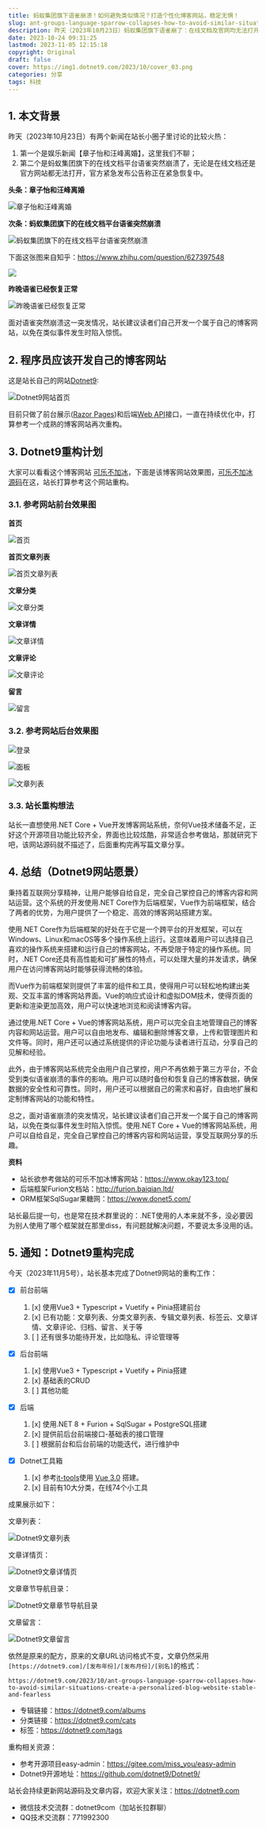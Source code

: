 ```yaml
---
title: 蚂蚁集团旗下语雀崩溃！如何避免类似情况？打造个性化博客网站，稳定无惧！
slug: ant-groups-language-sparrow-collapses-how-to-avoid-similar-situations-create-a-personalized-blog-website-stable-and-fearless
description: 昨天（2023年10月23日）蚂蚁集团旗下语雀崩了：在线文档及官网均无法打开 官方称紧急恢复中，建议读者自己开发一个属于自己的博客网站，遇到这种事才不会惊慌。
date: 2023-10-24 09:31:25
lastmod: 2023-11-05 12:15:18
copyright: Original
draft: false
cover: https://img1.dotnet9.com/2023/10/cover_03.png
categories: 分享
tags: 科技
---
```


## 1. 本文背景

昨天（2023年10月23日）有两个新闻在站长小圈子里讨论的比较火热：

1. 第一个是娱乐新闻【章子怡和汪峰离婚】，这里我们不聊；
2. 第二个是蚂蚁集团旗下的在线文档平台语雀突然崩溃了，无论是在线文档还是官方网站都无法打开，官方紧急发布公告称正在紧急恢复中。

**头条：章子怡和汪峰离婚**

![章子怡和汪峰离婚](https://img1.dotnet9.com/2023/10/0308.jpg)

**次条：蚂蚁集团旗下的在线文档平台语雀突然崩溃**

![蚂蚁集团旗下的在线文档平台语雀突然崩溃](https://img1.dotnet9.com/2023/10/0301.png)

下面这张图来自知乎：https://www.zhihu.com/question/627397548

![](https://img1.dotnet9.com/2023/10/0309.png)

**昨晚语雀已经恢复正常**

![昨晚语雀已经恢复正常](https://img1.dotnet9.com/2023/10/0310.png)

面对语雀突然崩溃这一突发情况，站长建议读者们自己开发一个属于自己的博客网站，以免在类似事件发生时陷入惊慌。

## 2. 程序员应该开发自己的博客网站

这是站长自己的网站[Dotnet9](https://dotnet9.com/):

![Dotnet9网站首页](https://img1.dotnet9.com/2023/10/0302.png)

目前只做了前台展示([Razor Pages](https://learn.microsoft.com/zh-cn/aspnet/core/razor-pages/?view=aspnetcore-8.0&tabs=visual-studio))和后端[Web API](https://learn.microsoft.com/zh-cn/aspnet/core/web-api/?view=aspnetcore-8.0)接口，一直在持续优化中，打算参考一个成熟的博客网站再次重构。

## 3. Dotnet9重构计划

大家可以看看这个博客网站 [可乐不加冰](https://www.okay123.top/)，下面是该博客网站效果图，[可乐不加冰源码](https://gitee.com/miss_you/easy-admin)在这，站长打算参考这个网站重构。

### 3.1. 参考网站前台效果图

**首页**

![首页](https://img1.dotnet9.com/2023/10/0303.png)

**首页文章列表**

![首页文章列表](https://img1.dotnet9.com/2023/10/0304.png)

**文章分类**

![文章分类](https://img1.dotnet9.com/2023/10/0314.png)

**文章详情**

![文章详情](https://img1.dotnet9.com/2023/10/0305.png)

**文章评论**

![文章评论](https://img1.dotnet9.com/2023/10/0306.png)

**留言**

![留言](https://img1.dotnet9.com/2023/10/0307.png)

### 3.2. 参考网站后台效果图

![登录](https://img1.dotnet9.com/2023/10/0311.png)

![面板](https://img1.dotnet9.com/2023/10/0312.png)

![文章列表](https://img1.dotnet9.com/2023/10/0313.png)

### 3.3. 站长重构想法

站长一直想使用.NET Core + Vue开发博客网站系统，奈何Vue技术储备不足，正好这个开源项目功能比较齐全，界面也比较炫酷，非常适合参考做站，那就研究下吧，该网站源码就不描述了，后面重构完再写篇文章分享。

## 4. 总结（Dotnet9网站愿景）

秉持着互联网分享精神，让用户能够自给自足，完全自己掌控自己的博客内容和网站运营。这个系统的开发使用.NET Core作为后端框架，Vue作为前端框架，结合了两者的优势，为用户提供了一个稳定、高效的博客网站搭建方案。

使用.NET Core作为后端框架的好处在于它是一个跨平台的开发框架，可以在Windows、Linux和macOS等多个操作系统上运行。这意味着用户可以选择自己喜欢的操作系统来搭建和运行自己的博客网站，不再受限于特定的操作系统。同时，.NET Core还具有高性能和可扩展性的特点，可以处理大量的并发请求，确保用户在访问博客网站时能够获得流畅的体验。

而Vue作为前端框架则提供了丰富的组件和工具，使得用户可以轻松地构建出美观、交互丰富的博客网站界面。Vue的响应式设计和虚拟DOM技术，使得页面的更新和渲染更加高效，用户可以快速地浏览和阅读博客内容。

通过使用.NET Core + Vue的博客网站系统，用户可以完全自主地管理自己的博客内容和网站运营。用户可以自由地发布、编辑和删除博客文章，上传和管理图片和文件等。同时，用户还可以通过系统提供的评论功能与读者进行互动，分享自己的见解和经验。

此外，由于博客网站系统完全由用户自己掌控，用户不再依赖于第三方平台，不会受到类似语雀崩溃的事件的影响。用户可以随时备份和恢复自己的博客数据，确保数据的安全性和可靠性。同时，用户还可以根据自己的需求和喜好，自由地扩展和定制博客网站的功能和特性。

总之，面对语雀崩溃的突发情况，站长建议读者们自己开发一个属于自己的博客网站，以免在类似事件发生时陷入惊慌。使用.NET Core + Vue的博客网站系统，用户可以自给自足，完全自己掌控自己的博客内容和网站运营，享受互联网分享的乐趣。

**资料**

- 站长欲参考做站的可乐不加冰博客网站：https://www.okay123.top/
- 后端框架Furion文档站：http://furion.baiqian.ltd/
- ORM框架SqlSugar果糖网：https://www.donet5.com/

站长最后提一句，也是常在技术群里说的：.NET使用的人本来就不多，没必要因为别人使用了哪个框架就在那里diss，有问题就解决问题，不要说太多没用的话。

## 5. 通知：Dotnet9重构完成

今天（2023年11月5号），站长基本完成了Dotnet9网站的重构工作：

- [x] 前台前端
  1. [x] 使用Vue3 + Typescript + Vuetify + Pinia搭建前台
  2. [x] 已有功能：文章列表、分类文章列表、专辑文章列表、标签云、文章详情、文章评论、归档、留言、关于等
  3. [ ] 还有很多功能待开发，比如隐私、评论管理等
- [x] 后台前端
  1. [x] 使用Vue3 + Typescript + Vuetify + Pinia搭建
  2. [x] 基础表的CRUD
  5. [ ] 其他功能
- [x] 后端
  1. [x] 使用.NET 8 + Furion + SqlSugar + PostgreSQL搭建
  3. [x] 提供前后台前端接口-基础表的接口管理
  4. [ ] 根据前台和后台前端的功能迭代，进行维护中

- [x] Dotnet工具箱
  1. [x] 参考[it-tools](https://github.com/CorentinTh/it-tools)使用 [Vue 3.0](https://vue3js.cn/) 搭建。
  2. [x] 目前有10大分类，在线74个小工具

成果展示如下：

文章列表：

![Dotnet9文章列表](https://img1.dotnet9.com/2023/10/0315.png)

文章详情页：

![Dotnet9文章详情页](https://img1.dotnet9.com/2023/10/0316.png)

文章章节导航目录：

![Dotnet9文章章节导航目录](https://img1.dotnet9.com/2023/10/0318.png)

文章留言：

![Dotnet9文章留言](https://img1.dotnet9.com/2023/10/0317.png)

依然是原来的配方，原来的文章URL访问格式不变，文章仍然采用`[https://dotnet9.com]/[发布年份]/[发布月份]/[别名]`的格式：

```shell
https://dotnet9.com/2023/10/ant-groups-language-sparrow-collapses-how-to-avoid-similar-situations-create-a-personalized-blog-website-stable-and-fearless
```

- 专辑链接：https://dotnet9.com/albums
- 分类链接：https://dotnet9.com/cats
- 标签：https://dotnet9.com/tags

重构相关资源：

- 参考开源项目easy-admin：https://gitee.com/miss_you/easy-admin
- Dotnet9开源地址：https://github.com/dotnet9/Dotnet9/

站长会持续更新网站源码及文章内容，欢迎大家关注：https://dotnet9.com

- 微信技术交流群：dotnet9com（加站长拉群聊）
- QQ技术交流群：771992300